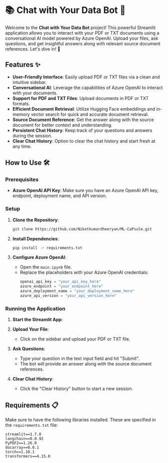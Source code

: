 # 📚 Chat with Your Data Bot 🤖

Welcome to the **Chat with Your Data Bot** project! This powerful Streamlit application allows you to interact with your PDF or TXT documents using a conversational AI model powered by Azure OpenAI. Upload your files, ask questions, and get insightful answers along with relevant source document references. Let's dive in! 🚀

## Features ✨

- **User-Friendly Interface**: Easily upload PDF or TXT files via a clean and intuitive sidebar.
- **Conversational AI**: Leverage the capabilities of Azure OpenAI to interact with your documents.
- **Support for PDF and TXT Files**: Upload documents in PDF or TXT formats.
- **Efficient Document Retrieval**: Utilize Hugging Face embeddings and in-memory vector search for quick and accurate document retrieval.
- **Source Document Reference**: Get the answer along with the source document for better context and understanding.
- **Persistent Chat History**: Keep track of your questions and answers during the session.
- **Clear Chat History**: Option to clear the chat history and start fresh at any time.

## How to Use 🛠️

### Prerequisites

- **Azure OpenAI API Key**: Make sure you have an Azure OpenAI API key, endpoint, deployment name, and API version.

### Setup

1. **Clone the Repository**:
    ```sh
    git clone https://github.com/Niketkumardheeryan/ML-CaPsule.git
    ```

2. **Install Dependencies**:
    ```sh
    pip install -r requirements.txt
    ```

3. **Configure Azure OpenAI**:
    - Open the `main.ipynb` file.
    - Replace the placeholders with your Azure OpenAI credentials:
      ```python
      openai_api_key = "your_api_key_here"
      azure_endpoint = "your_endpoint_here"
      azure_deployment_name = "your_deployment_name_here"
      azure_api_version = "your_api_version_here"
      ```

### Running the Application

1. **Start the Streamlit App**:
2. **Upload Your File**:
    - Click on the sidebar and upload your PDF or TXT file.

3. **Ask Questions**:
    - Type your question in the text input field and hit "Submit".
    - The bot will provide an answer along with the source document references.

4. **Clear Chat History**:
    - Click the "Clear History" button to start a new session.

## Requirements 📋

Make sure to have the following libraries installed. These are specified in the `requirements.txt` file:

```plaintext
streamlit==1.7.0
langchain==0.0.92
PyPDF2==1.26.0
docarray==0.0.1
torch==1.10.1
transformers==4.15.0

